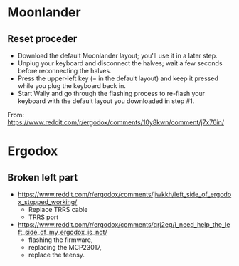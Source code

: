 # Moonlander
## Reset proceder
- Download the default Moonlander layout; you'll use it in a later step.
- Unplug your keyboard and disconnect the halves; wait a few seconds before reconnecting the halves.
- Press the upper-left key (= in the default layout) and keep it pressed while you plug the keyboard back in.
- Start Wally and go through the flashing process to re-flash your keyboard with the default layout you downloaded in step #1.

From: https://www.reddit.com/r/ergodox/comments/10y8kwn/comment/j7x76in/
# Ergodox
## Broken left part
- https://www.reddit.com/r/ergodox/comments/jiwkkh/left_side_of_ergodox_stopped_working/
	- Replace TRRS cable
	- TRRS port
- https://www.reddit.com/r/ergodox/comments/qrj2eg/i_need_help_the_left_side_of_my_ergodox_is_not/
	- flashing the firmware,
	- replacing the MCP23017,
	- replace the teensy.
